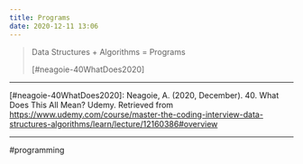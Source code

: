 ```yaml
---
title: Programs
date: 2020-12-11 13:06
---
```


> Data Structures + Algorithms = Programs
>
> [#neagoie-40WhatDoes2020]

---

[#neagoie-40WhatDoes2020]: Neagoie, A. (2020, December). 40. What Does This All Mean? Udemy. Retrieved from https://www.udemy.com/course/master-the-coding-interview-data-structures-algorithms/learn/lecture/12160386#overview

---

#programming
